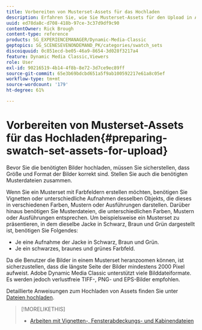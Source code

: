 ```yaml
---
title: Vorbereiten von Musterset-Assets für das Hochladen
description: Erfahren Sie, wie Sie Musterset-Assets für den Upload in Adobe Dynamic Media Classic vorbereiten.
uuid: ed78da8c-d708-418b-97ce-3c37d9df9c90
contentOwner: Rick Brough
content-type: reference
products: SG_EXPERIENCEMANAGER/Dynamic-Media-Classic
geptopics: SG_SCENESEVENONDEMAND_PK/categories/swatch_sets
discoiquuid: 0c851ecd-be05-46a9-8654-3d028f3217a4
feature: Dynamic Media Classic,Viewers
role: User
exl-id: 90216519-4b14-4f8b-8e72-3d7ce9ec89ff
source-git-commit: 65e3b69bdcbd651a5f9ab100592217e61a8c05ef
workflow-type: tm+mt
source-wordcount: '179'
ht-degree: 61%

---
```


# Vorbereiten von Musterset-Assets für das Hochladen{#preparing-swatch-set-assets-for-upload}

Bevor Sie die benötigten Bilder hochladen, müssen Sie sicherstellen, dass Größe und Format der Bilder korrekt sind. Stellen Sie auch die benötigten Musterdateien zusammen.

Wenn Sie ein Musterset mit Farbfeldern erstellen möchten, benötigen Sie Vignetten oder unterschiedliche Aufnahmen desselben Objekts, die dieses in verschiedenen Farben, Mustern oder Ausführungen darstellen. Darüber hinaus benötigen Sie Musterdateien, die unterschiedlichen Farben, Mustern oder Ausführungen entsprechen. Um beispielsweise ein Musterset zu präsentieren, in dem dieselbe Jacke in Schwarz, Braun und Grün dargestellt ist, benötigen Sie Folgendes:

* Je eine Aufnahme der Jacke in Schwarz, Braun und Grün.
* Je ein schwarzes, braunes und grünes Farbfeld.

Da die Benutzer die Bilder in einem Musterset heranzoomen können, ist sicherzustellen, dass die längste Seite der Bilder mindestens 2000 Pixel aufweist. Adobe Dynamic Media Classic unterstützt viele Bilddateiformate. Es werden jedoch verlustfreie TIFF-, PNG- und EPS-Bilder empfohlen.

Detaillierte Anweisungen zum Hochladen von Assets finden Sie unter [Dateien hochladen](uploading-files.md#uploading_files).

>[!MORELIKETHIS]
>
>* [Arbeiten mit Vignetten-, Fensterabdeckungs- und Kabinendateien](vignette-window-covering-cabinet-files.md#working_with_vignette_window_covering_and_cabinet_files)

